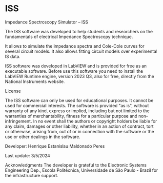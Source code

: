 # ISS
Impedance Spectroscopy Simulator  – ISS

The ISS software was developed to help students and researchers on the fundamentals of electrical Impedance Spectroscopy technique.

It allows to simulate the impedance spectra and Cole-Cole curves for several circuit models. It also allows fitting circuit models over experimental IS data.

ISS software was developed in LabVIEW and is provided for free as an executable software.
Before use this software you need to install the LabVIEW Runtime engine, version 2023 Q3, also for free, directly from the National Instruments website.


License

The ISS software can only be used for educational purposes. It cannot be used for commercial interests.
The software is provided "as is", without warranty of any kind, express or implied, including but not limited to the warranties of merchantability, fitness for a particular purpose and non-infringement. In no event shall the authors or copyright holders be liable for any claim, damages or other liability, whether in an action of contract, tort or otherwise, arising from, out of or in connection with the software or the use or other dealings in the software.

Developer: Henrique Estanislau Maldonado Peres

Last update: 3/5/2024

Acknowledgments
The developer is grateful to the Electronic Systems Engineering Dep., Escola Politécnica, Universidade de São Paulo - Brazil for the infrastructure support.


